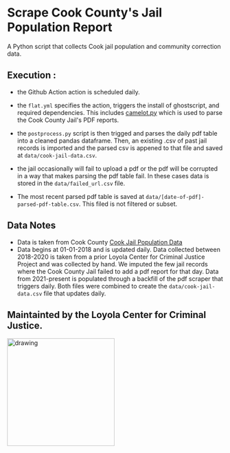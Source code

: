 # Scrape Cook County's Jail Population Report 

A Python script that collects Cook jail population and community correction data. 

## Execution :

- the Github Action action is scheduled daily.

- the `flat.yml` specifies the action, triggers the install of ghostscript, and required dependencies. This includes [camelot.py](https://camelot-py.readthedocs.io/en/master/) which is used to parse the Cook County Jail's PDF reports.

- the `postprocess.py` script is then trigged and parses the daily pdf table into a cleaned pandas dataframe. Then, an existing .csv of past jail records is imported and the parsed csv is appened to that file and saved at `data/cook-jail-data.csv`.
- the jail occasionally will fail to upload a pdf or the pdf will be corrupted in a way that makes parsing the pdf table fail. In these cases data is stored in the `data/failed_url.csv` file.
- The most recent parsed pdf table is saved at `data/[date-of-pdf]-parsed-pdf-table.csv`. This filed is not filtered or subset.
  
## Data Notes

- Data is taken from Cook County [Cook Jail Population Data](https://www.cookcountysheriffil.gov/jail-population-data/)
- Data begins at 01-01-2018 and is updated daily. Data collected between 2018-2020 is taken from a prior Loyola Center for Criminal Justice Project and was collected by hand. We imputed the few jail records where the Cook County Jail failed to add a pdf report for that day. Data from 2021-present is populated through a backfill of the pdf scraper that triggers daily. Both files were combined to create the `data/cook-jail-data.csv` file that updates daily.


## Maintainted by the Loyola Center for Criminal Justice.

<img src="https://loyolaccj.org/static/images/ccj-loyola-black.svg" alt="drawing" width="250"/> 